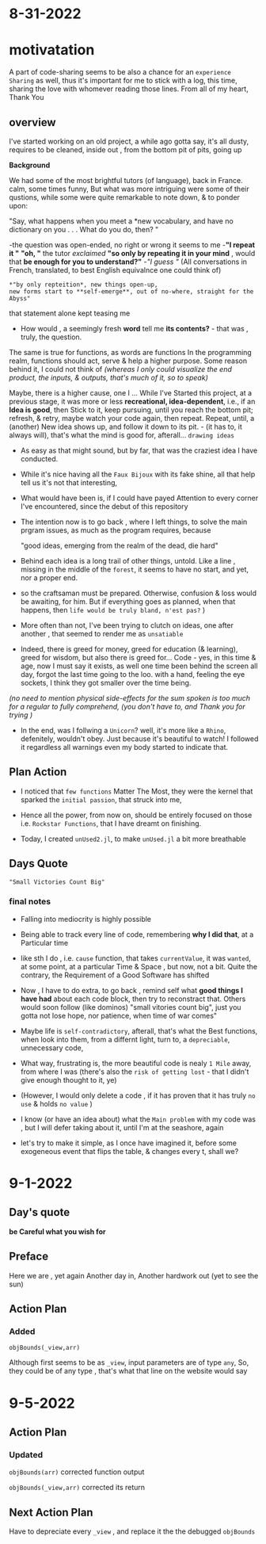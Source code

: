 # 8-31-2022

# motivatation
A part of code-sharing seems to be also a chance for an `experience Sharing` as well, thus it's important for me to stick with a log, this time, sharing the love with whomever reading those lines. From all of my heart,
Thank You

## overview
I've started working on an old project, a  while ago
gotta say, it's all dusty, requires to be cleaned,  inside out , from  the bottom pit of pits, going up

**Background**

We had some of the most brightful tutors (of language), back in France.
calm, some times funny,
But what was more intriguing were some of their qustions, while some were quite remarkable to note down, & to ponder upon:

"Say, what happens when you meet a *new vocabulary, and have no dictionary on you . . . What do you do, then? "

-the question  was open-ended, no right or wrong it seems to me
-**"I repeat it "**
**"oh, "** the tutor *exclaimed* **"so only by repeating it in your mind** , would that **be enough for you to understand?"**
*-"I guess "*
(All conversations in French, translated, to best English equivalnce one could think of)

    *"by only repteition*, new things open-up,
    new forms start to **self-emerge**, out of no-where, straight for the Abyss"
that statement alone kept teasing me
- How would , a seemingly fresh **word** tell me **its contents?** - that was , truly, the question.

The same is true for functions, as words are functions
In the programming realm, functions should act, serve & help a higher purpose. Some reason behind it, I could not think of *(whereas I only could visualize the end product, the inputs, & outputs, that's much of it, so to speak)*

Maybe, there is a higher cause, one I ...
While I've Started this project, at a previous stage,
it was  more or less **recreational, idea-dependent**, i.e., if an **Idea is good**, then Stick to it, keep  pursuing, until you reach the bottom pit; refresh, & retry, maybe watch your code again, then repeat. Repeat, until, a (another) New idea shows up, and follow it down to its pit. - (it has to, it always will), that's what the mind is good for, afterall... `drawing ideas`


- As easy as that might sound, but by far, that was the craziest idea I have conducted.

- While it's nice having all the `Faux Bijoux` with its fake shine, all that help tell us it's not that interesting,

- What would have been is, if I could have payed Attention to every corner I've encountered, since the debut of this repository

- The intention now is to go back , where I left things, to solve
 the main prgram issues, as much as the program requires, because

    "good ideas, emerging from the realm of the dead,  die hard"

- Behind each idea is a long trail of other things, untold. Like a line , missing in the middle of the `forest`, it seems to have no start, and yet, nor a proper end.
- so the craftsaman must be prepared. Otherwise, confusion & loss would be awaiting, for him. But if everything goes as planned, when that happens, then `life would be truly bland, n'est pas?` )

 - More often than not,  I've been trying to clutch on ideas, one after another , that seemed to render me as  `unsatiable`

- Indeed, there is greed for money, greed for education (& learning), greed for wisdom, but also there is greed for... Code - yes, in this time & age, now I must say it exists, as well
one time been behind the screen all day, forgot the last time going to the loo. with a hand, feeling the eye sockets, I think they got smaller over the time being.

 *(no need to mention physical side-effects for the sum spoken is too  much for a regular to fully comprehend, (you don't have to, and Thank you for trying )*

- In the end, was I follwing a `Unicorn`? well, it's more like a `Rhino`, defenitely, wouldn't obey. Just because it's beautiful  to watch! I followed it regardless all warnings even my body started to indicate that.


## Plan Action

- I noticed that `few functions` Matter The Most, they were the kernel that sparked  the `initial passion`, that struck into me,

- Hence all the power, from now on, should be entirely focused on those i.e. `Rockstar Functions`, that I have dreamt on finishing.

- Today, I created `unUsed2.jl`, to make `unUsed.jl` a bit more breathable

## Days Quote
    "Small Victories Count Big"
### final notes

- Falling into mediocrity is highly possible

- Being able to track every line of code, remembering **why I did that**, at a Particular time
- like sth I do , i.e. `cause` function, that takes `currentValue`,
it was `wanted`, at some point, at a particular Time & Space , but now, not a bit. Quite the contrary, the Requirement of a Good Software has shifted

- Now , I have to do extra, to  go back , remind self what **good things I have had** about each code block, then try to reconstract that. Others would soon follow (like dominos)
    "small vitories count big", just you gotta not lose hope, nor patience, when time of war comes"

- Maybe life is `self-contradictory`, afterall, that's what the Best  functions, when look into them, from a differnt light,  turn to,  a `depreciable`, unnecessary code,

- What way, frustrating is, the more beautiful code is nealy `1 Mile` away, from where I was (there's also the `risk of getting lost` - that I didn't give enough thought to it, ye)

- (However, I would only delete a code , if it has proven that it has truly `no use` & holds `no value` )

- I know (or have an idea about) what the `Main problem` with my code was , but I will defer taking about it, until I'm at the seashore, again  

- let's try to make it simple, as I once have imagined it, before some exogeneous event that flips the table, & changes every t, shall we?

# 9-1-2022

## Day's quote
**be Careful what you wish for**

## Preface
Here we are , yet again
Another day in, Another hardwork out  (yet to see the sun)

## Action Plan
### Added

`objBounds(_view,arr)`

Although first seems to be as `_view`, input parameters are of type `any`,
So, they could be of any type , that's what that line on the website would say
 
# 9-5-2022

## Action Plan

### Updated

`objBounds(arr)`
    corrected function output 

`objBounds(_view,arr)`
    corrected its return 

## Next Action Plan 

Have to depreciate every `_view` , 
and replace it the the debugged `objBounds`